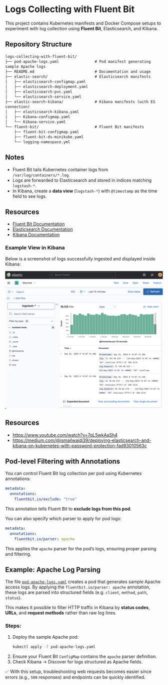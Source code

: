 # Logs Collecting with Fluent Bit

This project contains Kubernetes manifests and Docker Compose setups to experiment with log collection using **Fluent Bit**, Elasticsearch, and Kibana.

## Repository Structure

```
logs-collecting-with-fluent-bit/
├── pod-apache-logs.yaml                # Pod manifest generating sample Apache logs
├── README.md                           # Documentation and usage
├── elastic-search/                     # Elasticsearch manifests
│   ├── elasticsearch-configmap.yaml
│   ├── elasticsearch-deployment.yaml
│   ├── elasticsearch-pvc.yaml
│   └── elasticsearch-service.yaml
├── elastic-search-kibana/              # Kibana manifests (with ES connection)
│   ├── elasticsearch-kibana.yaml
│   ├── Kibana-configmap.yaml
│   └── Kibana-service.yaml
└── fluent-bit/                         # Fluent Bit manifests
    ├── fluent-bit-configmap.yaml
    ├── fluent-bit-ds-minikube.yaml
    └── logging-namespace.yml
```

## Notes
- Fluent Bit tails Kubernetes container logs from `/var/log/containers/*.log`.
- Logs are forwarded to Elasticsearch and stored in indices matching `logstash-*`.
- In Kibana, create a **data view** (`logstash-*`) with `@timestamp` as the time field to see logs.

## Resources

- [Fluent Bit Documentation](https://docs.fluentbit.io/)
- [Elasticsearch Documentation](https://www.elastic.co/guide/en/elasticsearch/reference/index.html)
- [Kibana Documentation](https://www.elastic.co/guide/en/kibana/current/index.html)

### Example View in Kibana

Below is a screenshot of logs successfully ingested and displayed inside Kibana:

<img src="kibana.png" alt="Kibana Logs View" width="800"/>

## Resources
- https://www.youtube.com/watch?v=7qL5wkAaSh4
- https://medium.com/@ismailwajdi39/deploying-elasticsearch-and-kibana-on-kubernetes-with-password-protection-fad93010563c
## Pod-level Filtering with Annotations

You can control Fluent Bit log collection per pod using Kubernetes annotations:

```yaml
metadata:
  annotations:
    fluentbit.io/exclude: "true"
```

This annotation tells Fluent Bit to **exclude logs from this pod**.

You can also specify which parser to apply for pod logs:

```yaml
metadata:
  annotations:
    fluentbit.io/parser: apache
```

This applies the `apache` parser for the pod’s logs, ensuring proper parsing and filtering.

## Example: Apache Log Parsing

The file [`pod-apache-logs.yaml`](pod-apache-logs.yaml) creates a pod that generates sample Apache access logs.
By applying the `fluentbit.io/parser: apache` annotation, these logs are parsed into structured fields (e.g. `client`, `method`, `path`, `status`).

This makes it possible to filter HTTP traffic in Kibana by **status codes**, **URLs**, and **request methods** rather than raw log lines.

### Steps:
1. Deploy the sample Apache pod:
   ```sh
   kubectl apply -f pod-apache-logs.yaml
   ```
2. Ensure your Fluent Bit `ConfigMap` contains the `apache` parser definition.
3. Check Kibana → Discover for logs structured as Apache fields.

✅ With this setup, troubleshooting web requests becomes easier since errors (e.g., `500` responses) and endpoints can be quickly identified.
